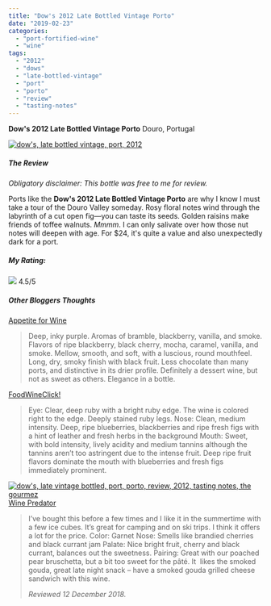 ```yaml
---
title: "Dow's 2012 Late Bottled Vintage Porto"
date: "2019-02-23"
categories:
  - "port-fortified-wine"
  - "wine"
tags:
  - "2012"
  - "dows"
  - "late-bottled-vintage"
  - "port"
  - "porto"
  - "review"
  - "tasting-notes"
---
```


**Dow's 2012 Late Bottled Vintage Porto** Douro, Portugal

[![dow's, late bottled vintage, port, 2012](https://thegourmez-wpmedia.s3.amazonaws.com/2019/02/IMG_20181214_153207-351x500.jpg)](https://thegourmez-wpmedia.s3.amazonaws.com/2019/02/IMG_20181214_153207.jpg)

##### The Review

_Obligatory disclaimer: This bottle was free to me for review._

Ports like the **Dow's 2012 Late Bottled Vintage Porto** are why I know I must take a tour of the Douro Valley someday. Rosy floral notes wind through the labyrinth of a cut open fig—you can taste its seeds. Golden raisins make friends of toffee walnuts. _Mmmm_. I can only salivate over how those nut notes will deepen with age. For $24, it's quite a value and also unexpectedly dark for a port.

##### My Rating:




<div class="caption">

[![](https://thegourmez-wpmedia.s3.amazonaws.com/2009/02/rating_truffle1.gif)](https://thegourmez-wpmedia.s3.amazonaws.com/2009/02/rating_truffle1.gif) 4.5/5</div>


##### Other Bloggers Thoughts

[Appetite for Wine](https://appetiteforwine.blog/2018/10/21/review-dows-2012-late-bottled-vintage-porto/)

> Deep, inky purple. Aromas of bramble, blackberry, vanilla, and smoke. Flavors of ripe blackberry, black cherry, mocha, caramel, vanilla, and smoke. Mellow, smooth, and soft, with a luscious, round mouthfeel. Long, dry, smoky finish with black fruit. Less chocolate than many ports, and distinctive in its drier profile. Definitely a dessert wine, but not as sweet as others. Elegance in a bottle.

[FoodWineClick!](https://foodwineclick.com/2018/10/16/perfect-fall-pairing-with-dows-lbv-porto-2012/)

> Eye: Clear, deep ruby with a bright ruby edge. The wine is colored right to the edge. Deeply stained ruby legs. Nose: Clean, medium intensity. Deep, ripe blueberries, blackberries and ripe fresh figs with a hint of leather and fresh herbs in the background Mouth: Sweet, with bold intensity, lively acidity and medium tannins although the tannins aren’t too astringent due to the intense fruit. Deep ripe fruit flavors dominate the mouth with blueberries and fresh figs immediately prominent.

[![dow's, late vintage bottled, port, porto, review, 2012, tasting notes, the gourmez](https://thegourmez-wpmedia.s3.amazonaws.com/2019/02/IMG_20181214_155241-331x500.jpg)](https://thegourmez-wpmedia.s3.amazonaws.com/2019/02/IMG_20181214_155241.jpg)[Wine Predator](https://winepredator.com/2018/11/28/seven-ports-prepared-and-paired-with-winter-fare/)

> I’ve bought this before a few times and I like it in the summertime with a few ice cubes. It’s great for camping and on ski trips. I think it offers a lot for the price. Color: Garnet Nose: Smells like brandied cherries and black currant jam Palate: Nice bright fruit, cherry and black currant, balances out the sweetness. Pairing: Great with our poached pear bruschetta, but a bit too sweet for the pâté. It  likes the smoked gouda, great late night snack – have a smoked gouda grilled cheese sandwich with this wine.
>
> _Reviewed 12 December 2018._
